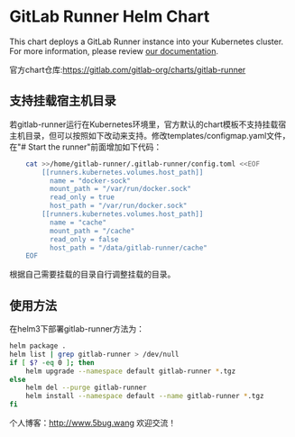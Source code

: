 # GitLab Runner Helm Chart

This chart deploys a GitLab Runner instance into your Kubernetes cluster. For more information, please review [our documentation](http://docs.gitlab.com/ee/install/kubernetes/gitlab_runner_chart.html).

官方chart仓库:https://gitlab.com/gitlab-org/charts/gitlab-runner

## 支持挂载宿主机目录
若gitlab-runner运行在Kubernetes环境里，官方默认的chart模板不支持挂载宿主机目录，但可以按照如下改动来支持。修改templates/configmap.yaml文件，在"# Start the runner"前面增加如下代码：
```bash
    cat >>/home/gitlab-runner/.gitlab-runner/config.toml <<EOF
        [[runners.kubernetes.volumes.host_path]]
          name = "docker-sock"
          mount_path = "/var/run/docker.sock"
          read_only = true
          host_path = "/var/run/docker.sock"        
        [[runners.kubernetes.volumes.host_path]]
          name = "cache"
          mount_path = "/cache"
          read_only = false
          host_path = "/data/gitlab-runner/cache" 
    EOF
```
根据自己需要挂载的目录自行调整挂载的目录。
## 使用方法
在helm3下部署gitlab-runner方法为：
```bash
helm package .
helm list | grep gitlab-runner > /dev/null
if [ $? -eq 0 ]; then
    helm upgrade --namespace default gitlab-runner *.tgz
else
    helm del --purge gitlab-runner
    helm install --namespace default --name gitlab-runner *.tgz    
fi
```

个人博客：http://www.5bug.wang 欢迎交流！
